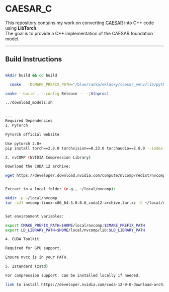 # CAESAR_C

This repository contains my work on converting [CAESAR](https://github.com/Shaw-git/CAESAR) into C++ code using **LibTorch**.  
The goal is to provide a C++ implementation of the CAESAR foundation model.  

---

## Build Instructions

```bash

mkdir build && cd build

  cmake   -DCMAKE_PREFIX_PATH="/blue/ranka/eklasky/caesar_venv/lib/python3.11/site-packages/torch/share/cmake"   -DCMAKE_CXX_FLAGS="-I/home/eklasky/local/nvcomp/include"   -DCMAKE_EXE_LINKER_FLAGS="-L/home/eklasky/local/nvcomp/lib"   ..

cmake --build . --config Release -- -j$(nproc)

../download_models.sh


---
Required Dependencies
1. PyTorch

PyTorch official website

Use pytorch 2.8+
pip install torch==2.8.0 torchvision==0.23.0 torchaudio==2.8.0 --index-url https://download.pytorch.org/whl/cu128

2. nvCOMP (NVIDIA Compression Library)

Download the CUDA 12 archive:

wget https://developer.download.nvidia.com/compute/nvcomp/redist/nvcomp/linux-x86_64/nvcomp-linux-x86_64-5.0.0.6_cuda12-archive.tar.xz


Extract to a local folder (e.g., ~/local/nvcomp):

mkdir -p ~/local/nvcomp
tar -xJf nvcomp-linux-x86_64-5.0.0.6_cuda12-archive.tar.xz -C ~/local/nvcomp --strip-components=1


Set environment variables:

export CMAKE_PREFIX_PATH=$HOME/local/nvcomp:$CMAKE_PREFIX_PATH
export LD_LIBRARY_PATH=$HOME/local/nvcomp/lib:$LD_LIBRARY_PATH

4. CUDA Toolkit

Required for GPU support.

Ensure nvcc is in your PATH.

5. Zstandard (zstd)

For compression support. Can be installed locally if needed.

link to install https://developer.nvidia.com/cuda-12-9-0-download-archive?target_os=Linux






